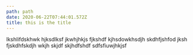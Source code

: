 ```yaml
---
path: path
date: 2020-06-22T07:44:01.572Z
title: this is the title
---
```

lkshlifdskhwk hjksdlksf jkwhjhkjs fjkshdf kjhsdowkhsdjh skdhfjshfod jksh fjskdhfskdjh wkjh skjdf skjhdfshdf sdfsfiuwjhkjsf
